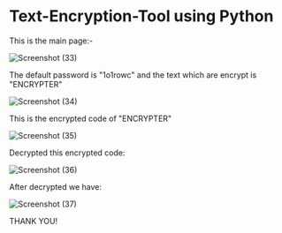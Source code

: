 # Text-Encryption-Tool using Python

This is the main page:-


![Screenshot (33)](https://user-images.githubusercontent.com/104382438/187605849-bb65fcf7-7b51-4b3f-926f-c0d062af1917.png)


The default password is "1o1rowc" and the text which are encrypt is "ENCRYPTER"


![Screenshot (34)](https://user-images.githubusercontent.com/104382438/187606011-a0940f10-02e0-449c-8ecf-3d9379805dac.png)


This is the encrypted code of "ENCRYPTER"


![Screenshot (35)](https://user-images.githubusercontent.com/104382438/187606085-b7eecdbc-898f-4380-8567-381c4a40c328.png)


Decrypted this encrypted code:


![Screenshot (36)](https://user-images.githubusercontent.com/104382438/187606207-8b10a64a-a771-4eda-9826-9e80beb247f3.png)


After decrypted we have:


![Screenshot (37)](https://user-images.githubusercontent.com/104382438/187606293-1678ee77-3773-400f-8739-ecdc22194a2a.png)


THANK YOU!
